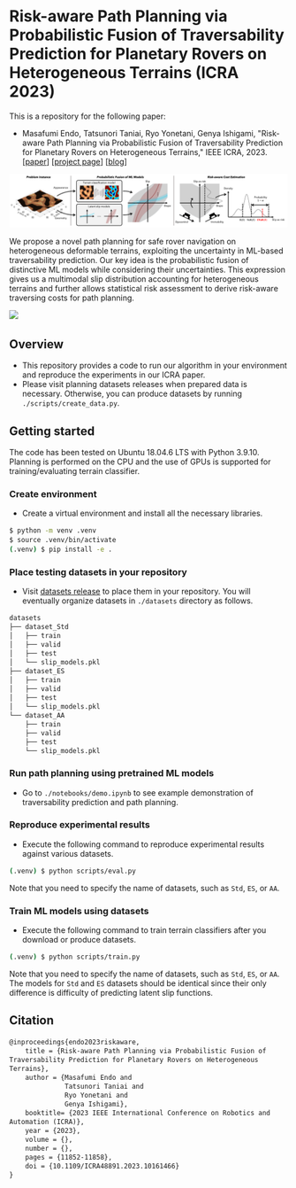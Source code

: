 # Risk-aware Path Planning via Probabilistic Fusion of Traversability Prediction for Planetary Rovers on Heterogeneous Terrains (ICRA 2023)

This is a repository for the following paper:

- Masafumi Endo, Tatsunori Taniai, Ryo Yonetani, Genya Ishigami, "Risk-aware Path Planning via Probabilistic Fusion of Traversability Prediction for Planetary Rovers on Heterogeneous Terrains," IEEE ICRA, 2023. [[paper](https://arxiv.org/abs/2303.01169)] [[project page](https://omron-sinicx.github.io/safe-rover-navi/)] [[blog](https://medium.com/sinicx/risk-aware-path-planning-method-for-mobile-robots-in-planetary-environments-icra-2023-1cf42c29e380)]

![](./assets/outline.png)

We propose a novel path planning for safe rover navigation on heterogeneous deformable terrains, exploiting the uncertainty in ML-based traversability prediction. Our key idea is the probabilistic fusion of distinctive ML models while considering their uncertainties. This expression gives us a multimodal slip distribution accounting for heterogeneous terrains and further allows statistical risk assessment to derive risk-aware traversing costs for path planning.  

![](./assets/demo.gif)

## Overview

- This repository provides a code to run our algorithm in your environment and reproduce the experiments in our ICRA paper.
- Please visit planning datasets releases when prepared data is necessary. Otherwise, you can produce datasets by running `./scripts/create_data.py`.

## Getting started
The code has been tested on Ubuntu 18.04.6 LTS with Python 3.9.10. Planning is performed on the CPU and the use of GPUs is supported for training/evaluating terrain classifier.

### Create environment 
- Create a virtual environment and install all the necessary libraries.

```sh
$ python -m venv .venv
$ source .venv/bin/activate
(.venv) $ pip install -e .
```

### Place testing datasets in your repository
- Visit [datasets release](https://github.com/omron-sinicx/safe-rover-navi/releases/tag/v0.0) to place them in your repository. You will eventually organize datasets in `./datasets` directory as follows.

```
datasets
├── dataset_Std
│   ├── train
│   ├── valid
│   ├── test
│   └── slip_models.pkl
├── dataset_ES
│   ├── train
│   ├── valid
│   ├── test
│   └── slip_models.pkl
└── dataset_AA
    ├── train
    ├── valid
    ├── test
    └── slip_models.pkl
```

### Run path planning using pretrained ML models
- Go to `./notebooks/demo.ipynb` to see example demonstration of traversability prediction and path planning.

### Reproduce experimental results
- Execute the following command to reproduce experimental results against various datasets.

```sh
(.venv) $ python scripts/eval.py
```
Note that you need to specify the name of datasets, such as `Std`, `ES`, or `AA`.

### Train ML models using datasets
- Execute the following command to train terrain classifiers after you download or produce datasets.

```sh
(.venv) $ python scripts/train.py
```
Note that you need to specify the name of datasets, such as `Std`, `ES`, or `AA`. The models for `Std` and `ES` datasets should be identical since their only difference is difficulty of predicting latent slip functions.

## Citation
```
@inproceedings{endo2023riskaware,
    title = {Risk-aware Path Planning via Probabilistic Fusion of Traversability Prediction for Planetary Rovers on Heterogeneous Terrains},
    author = {Masafumi Endo and 
              Tatsunori Taniai and 
              Ryo Yonetani and 
              Genya Ishigami},
    booktitle= {2023 IEEE International Conference on Robotics and Automation (ICRA)}, 
    year = {2023},
    volume = {},
    number = {},
    pages = {11852-11858},
    doi = {10.1109/ICRA48891.2023.10161466}
}
```